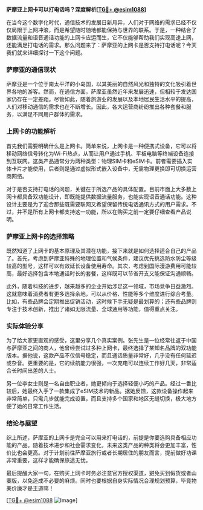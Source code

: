 **萨摩亚上网卡可以打电话吗？深度解析[[TG💪+ @esim1088](https://t.me/s/esim1088)]**

在当今这个数字化时代，通信技术的发展日新月异，人们对于网络的需求已经不仅仅局限于上网冲浪，而是希望随时随地都能保持与世界的联系。于是，一种结合了数据流量和语音通话功能的上网卡应运而生，它不仅能够帮助我们实现高速上网，还能满足打电话的需求。那么问题来了：萨摩亚的上网卡是否支持打电话呢？今天我们就来详细探讨一下这个问题。

### 萨摩亚的通信现状

萨摩亚是一个位于南太平洋的小岛国，以其美丽的自然风光和独特的文化吸引着世界各地的游客。然而，在通信方面，萨摩亚虽然近年来发展迅速，但相较于发达国家仍存在一定差距。尽管如此，随着旅游业的发展以及本地居民生活水平的提高，人们对移动通信的需求也在不断增长。因此，各大运营商纷纷推出各种套餐和服务，以满足不同用户群体的需求。

### 上网卡的功能解析

首先我们需要明确什么是上网卡。简单来说，上网卡是一种便携式设备，它可以将移动网络信号转化为Wi-Fi热点，从而让用户通过手机、平板电脑等终端设备连接到互联网。这类产品通常分为两种类型：物理SIM卡和eSIM卡。前者需要插入实体卡片才能使用，后者则是通过虚拟形式嵌入设备中，无需物理更换即可切换运营商网络。

对于是否支持打电话的问题，关键在于所选产品的具体配置。目前市面上大多数上网卡都具备双功能设计，即既能提供数据流量服务，也能实现语音通话功能。这种设计主要是为了迎合那些既需要联网又希望保留传统电话通讯方式的用户需求。不过，并不是所有上网卡都支持这一功能，所以在购买之前一定要仔细查看产品说明。

### 萨摩亚上网卡的选择策略

既然知道了上网卡的基本原理及其潜在功能，接下来就是如何选择适合自己的产品了。首先，考虑到萨摩亚特殊的地理位置和气候条件，建议优先挑选防水防尘等级较高的型号，这样可以有效延长设备使用寿命。其次，考虑到国际漫游费用可能较高，最好选择包含本地通话时长的套餐，这样既可以节省开支又能保证沟通顺畅。

此外，随着科技的进步，越来越多的企业开始涉足这一领域，市场竞争日益激烈。这就意味着消费者有更多选择余地，可以从价格、性能等多个维度进行综合考量。比如，有些品牌会定期推出促销活动，这时候下手无疑是最划算的；还有些品牌则专注于技术创新，推出了诸如无限流量、全球通用等功能，值得重点关注。

### 实际体验分享

为了给大家更直观的感受，这里分享几个真实案例。张先生是一位经常往返于中国与萨摩亚之间的商人，他曾经尝试过多种上网卡，最终选择了某知名品牌的双功能版本。据他说，这款产品不仅信号稳定，而且通话质量非常好，几乎没有任何延迟或杂音。更重要的是，它的续航能力很强，一次充电可以连续工作好几天，非常适合长时间出差的人士。

另一位李女士则是一名自由职业者，她更倾向于选择轻便小巧的产品。经过一番比较后，她最终入手了一款集成了eSIM技术的新品。据她反馈，这款设备操作起来非常简单，只需几步就能完成设置，而且支持多个国家和地区无缝切换，极大地方便了她的日常工作生活。

### 结论与展望

综上所述，萨摩亚的上网卡是完全可以用来打电话的，前提是你要选购具备相应功能的产品。随着技术进步和社会需求变化，未来这类产品的种类将会更加丰富，性价比也会更高。对于计划前往萨摩亚旅行或者长期居住的朋友而言，提前做好功课非常重要，这样才能确保旅途无忧。

最后提醒大家一句，在购买上网卡时务必注意官方授权渠道，避免买到假货或者山寨版，以免造成不必要的麻烦。同时也要根据自身实际情况合理规划预算，毕竟物美价廉才是王道嘛！

[[TG💪+ @esim1088](https://t.me/s/esim1088) ![Image](https://i.postimg.cc/4NQfJmqS/Snipaste-2025-05-13-00-14-12.png)]